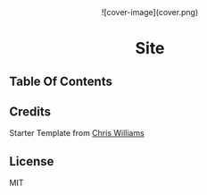 <div align="center">
![cover-image](cover.png)
</div>
<h1 align="center">
  Site
</h1>


## Table Of Contents


## Credits

Starter Template from [Chris Williams](https://github.com/chrismwilliams/astro-theme-cactus)
## License

MIT
